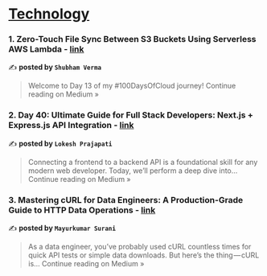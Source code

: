
<h1><a href=https://medium.com/tag/technology/recommended target="_blank" rel="noopener noreferrer">Technology</a></h1>
<h3>1. Zero-Touch File Sync Between S3 Buckets Using Serverless AWS Lambda - <a href="https://medium.com/@ShubhamVerma28/zero-touch-file-sync-between-s3-buckets-using-serverless-aws-lambda-de111007c4de?source=rss------technology-5" target="_blank" rel="noopener noreferrer">link</a></h3>

✍️ **posted by `Shubham Verma`**

<blockquote>Welcome to Day 13 of my #100DaysOfCloud journey!
Continue reading on Medium »</blockquote>

<h3>2. Day 40: Ultimate Guide for Full Stack Developers: Next.js + Express.js API Integration - <a href="https://lokesh-prajapati.medium.com/day-40-ultimate-guide-for-full-stack-developers-next-js-express-js-api-integration-0a85c960d091?source=rss------technology-5" target="_blank" rel="noopener noreferrer">link</a></h3>

✍️ **posted by `Lokesh Prajapati`**

<blockquote>Connecting a frontend to a backend API is a foundational skill for any modern web developer. Today, we’ll perform a deep dive into…
Continue reading on Medium »</blockquote>

<h3>3. Mastering cURL for Data Engineers: A Production-Grade Guide to HTTP Data Operations - <a href="https://mayursurani.medium.com/mastering-curl-for-data-engineers-a-production-grade-guide-to-http-data-operations-6dd8a4040a2e?source=rss------technology-5" target="_blank" rel="noopener noreferrer">link</a></h3>

✍️ **posted by `Mayurkumar Surani`**

<blockquote>As a data engineer, you’ve probably used cURL countless times for quick API tests or simple data downloads. But here’s the thing — cURL is…
Continue reading on Medium »</blockquote>

